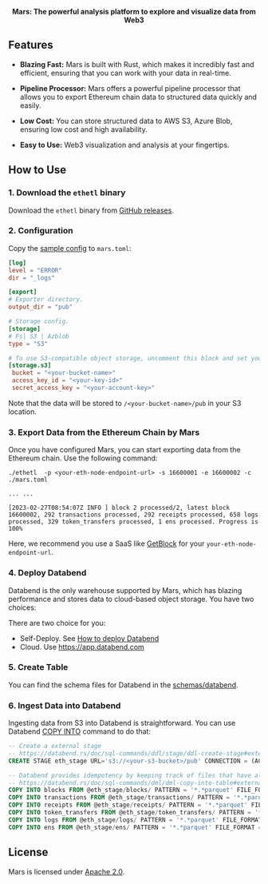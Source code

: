 <p align="center">
 <b>Mars: The powerful analysis platform to explore and visualize data from Web3</b>
</p>

## Features

- **Blazing Fast:** Mars is built with Rust, which makes it incredibly fast and efficient, ensuring that you can work with your data in real-time.

- **Pipeline Processor:** Mars offers a powerful pipeline processor that allows you to export Ethereum chain data to structured data quickly and easily.

- **Low Cost:** You can store structured data to AWS S3, Azure Blob, ensuring low cost and high availability.

- **Easy to Use:** Web3 visualization and analysis at your fingertips.


## How to Use

### 1. Download the `ethetl` binary

Download the `ethetl` binary from [GitHub releases](https://github.com/deepeth/mars/tags).

### 2. Configuration

Copy the [sample config](https://github.com/deepeth/mars/blob/main/scripts/deploy/ethetl_config_spec.toml) to `mars.toml`:

```toml
[log]
level = "ERROR"
dir = "_logs"

[export]
# Exporter directory.
output_dir = "pub"

# Storage config.
[storage]
# Fs| S3 | Azblob
type = "S3"

# To use S3-compatible object storage, uncomment this block and set your values.
[storage.s3]
 bucket = "<your-bucket-name>"
 access_key_id = "<your-key-id>"
 secret_access_key = "<your-account-key>"
```
Note that the data will be stored to `/<your-bucket-name>/pub` in your S3 location.

### 3. Export Data from the Ethereum Chain by Mars

Once you have configured Mars, you can start exporting data from the Ethereum chain. Use the following command:
```shell
./ethetl  -p <your-eth-node-endpoint-url> -s 16600001 -e 16600002 -c ./mars.toml

... ...

[2023-02-27T08:54:07Z INFO ] block 2 processed/2, latest block 16600002, 292 transactions processed, 292 receipts processed, 658 logs processed, 329 token_transfers processed, 1 ens processed. Progress is 100%
```

Here, we recommend you use a SaaS like [GetBlock](https://getblock.io/) for your `your-eth-node-endpoint-url`.

### 4. Deploy Databend

Databend is the only warehouse supported by Mars, which has blazing performance and stores data to cloud-based object storage. You have two choices:

There are two choice for you:
* Self-Deploy. See [How to deploy Databend](https://databend.rs/doc/deploy/deploying-databend)
* Cloud. Use https://app.databend.com

### 5. Create Table

You can find the schema files for Databend in the [schemas/databend](schemas/databend/1_schema.sql).

### 6. Ingest Data into Databend

Ingesting data from S3 into Databend is straightforward. You can use Databend [COPY INTO](https://databend.rs/doc/sql-commands/dml/dml-copy-into-table) command to do that:

```sql
-- Create a external stage
-- https://databend.rs/doc/sql-commands/ddl/stage/ddl-create-stage#externalstageparams
CREATE STAGE eth_stage URL='s3://<your-s3-bucket>/pub' CONNECTION = (ACCESS_KEY_ID = '<your-access-key-ID>' SECRET_ACCESS_KEY = '<your-secret-access-key>');

-- Databend provides idempotency by keeping track of files that have already been processed for a default period of 7 days
-- https://databend.rs/doc/sql-commands/dml/dml-copy-into-table#externalstage
COPY INTO blocks FROM @eth_stage/blocks/ PATTERN = '*.*parquet' FILE_FORMAT = (type = 'PARQUET');
COPY INTO transactions FROM @eth_stage/transactions/ PATTERN = '*.*parquet' FILE_FORMAT = (type = 'PARQUET');
COPY INTO receipts FROM @eth_stage/receipts/ PATTERN = '*.*parquet' FILE_FORMAT = (type = 'PARQUET');
COPY INTO token_transfers FROM @eth_stage/token_transfers/ PATTERN = '*.*parquet' FILE_FORMAT = (type = 'PARQUET');
COPY INTO logs FROM @eth_stage/logs/ PATTERN = '*.*parquet' FILE_FORMAT = (type = 'PARQUET');
COPY INTO ens FROM @eth_stage/ens/ PATTERN = '*.*parquet' FILE_FORMAT = (type = 'PARQUET');
```

## License

Mars is licensed under [Apache 2.0](LICENSE).
